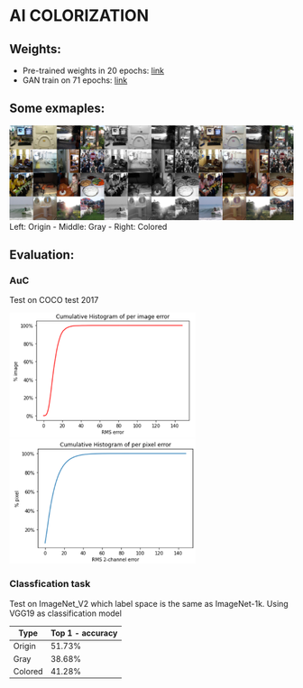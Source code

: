 # AI COLORIZATION

## Weights:
- Pre-trained weights in 20 epochs: [link](https://drive.google.com/drive/u/0/folders/1ta_xpQ0l4mKbwxMrerxp216NLDGowbjw)
- GAN train on 71 epochs: [link](https://drive.google.com/drive/u/0/folders/1ta_xpQ0l4mKbwxMrerxp216NLDGowbjw)

## Some exmaples:
![](https://github.com/macLeHoang/BTL-AI-AI-Colorization/blob/main/examples/exResult.jpg?raw=true)
Left: Origin - Middle: Gray - Right: Colored

## Evaluation:
### AuC
Test on COCO test 2017

<img src= "https://github.com/macLeHoang/BTL-AI-AI-Colorization/blob/main/examples/per_img.png" width="330" height="221" /><img src= "https://github.com/macLeHoang/BTL-AI-AI-Colorization/blob/main/examples/per_pixel.png" width="330" height="221" /> 

### Classfication task
Test on ImageNet_V2 which label space is the same as ImageNet-1k. Using VGG19  as classification model

Type | Top 1 - accuracy
--- | --- |
Origin | 51.73%
Gray | 38.68%
Colored | 41.28%
